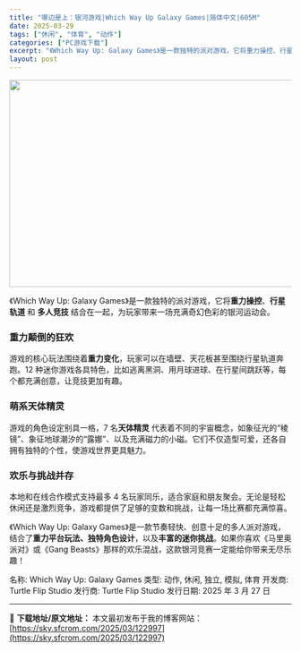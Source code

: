 ```yaml
---
title: "哪边是上：银河游戏|Which Way Up Galaxy Games|简体中文|605M"
date: 2025-03-29
tags: ["休闲", "体育", "动作"]
categories: ["PC游戏下载"]
excerpt: "《Which Way Up: Galaxy Games》是一款独特的派对游戏，它将重力操控、行星轨道 和 多人竞技 结合在一起，为玩家带来一场充满奇幻色彩的银河运动会。 重力颠倒的狂欢 游戏的核心玩法围绕着重力变化，玩家可以在墙壁、天花板甚至围绕行星轨道奔跑。12 种迷你游戏各具特色，比如逃离黑洞、&hellip;"
layout: post
---
```


<img class="aligncenter size-full wp-image-122998" src="https://sky.sfcrom.com/wp-content/uploads/2025/03/2025032908545562.webp" alt="" width="660" height="370" />
<p class="" data-start="49" data-end="147">《Which Way Up: Galaxy Games》是一款独特的派对游戏，它将<strong data-start="90" data-end="98">重力操控</strong>、<strong data-start="99" data-end="107">行星轨道</strong> 和 <strong data-start="110" data-end="118">多人竞技</strong> 结合在一起，为玩家带来一场充满奇幻色彩的银河运动会。</p>

<h3 class="" data-start="149" data-end="164"><strong data-start="153" data-end="164">重力颠倒的狂欢</strong></h3>
<p class="" data-start="165" data-end="258">游戏的核心玩法围绕着<strong data-start="175" data-end="183">重力变化</strong>，玩家可以在墙壁、天花板甚至围绕行星轨道奔跑。12 种迷你游戏各具特色，比如逃离黑洞、用月球进球、在行星间跳跃等，每个都充满创意，让竞技更加有趣。</p>

<h3 class="" data-start="260" data-end="274"><strong data-start="264" data-end="274">萌系天体精灵</strong></h3>
<p class="" data-start="275" data-end="374">游戏的角色设定别具一格，7 名<strong data-start="290" data-end="298">天体精灵</strong> 代表着不同的宇宙概念，如象征光的“棱镜”、象征地球潮汐的“露娜”、以及充满磁力的小磁。它们不仅造型可爱，还各自拥有独特的个性，使游戏世界更具魅力。</p>

<h3 class="" data-start="376" data-end="391"><strong data-start="380" data-end="391">欢乐与挑战并存</strong></h3>
<p class="" data-start="392" data-end="467">本地和在线合作模式支持最多 4 名玩家同乐，适合家庭和朋友聚会。无论是轻松休闲还是激烈竞争，游戏都提供了足够的变数和挑战，让每一场比赛都充满惊喜。</p>
<p class="" data-start="480" data-end="615">《Which Way Up: Galaxy Games》是一款节奏轻快、创意十足的多人派对游戏，结合了<strong data-start="531" data-end="548">重力平台玩法、独特角色设计</strong>，以及<strong data-start="551" data-end="562">丰富的迷你挑战</strong>。如果你喜欢《马里奥派对》或《Gang Beasts》那样的欢乐混战，这款银河竞赛一定能给你带来无尽乐趣！</p>
名称: Which Way Up: Galaxy Games
类型: 动作, 休闲, 独立, 模拟, 体育
开发商: Turtle Flip Studio
发行商: Turtle Flip Studio
发行日期: 2025 年 3 月 27 日

---
📖 **下载地址/原文地址：** 本文最初发布于我的博客网站：[https://sky.sfcrom.com/2025/03/122997](https://sky.sfcrom.com/2025/03/122997)
